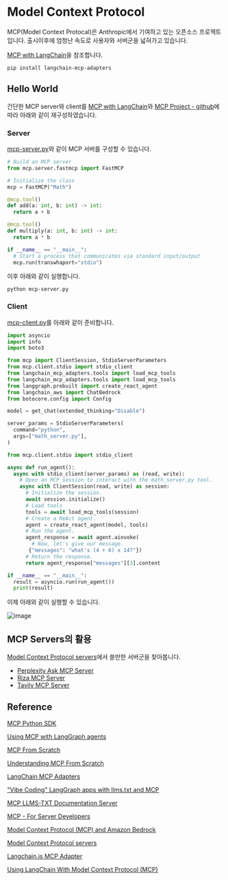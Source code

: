 # Model Context Protocol

MCP(Model Context Protocal)은 Anthropic에서 기여하고 있는 오픈소스 프로젝트입니다. 출시이후에 엄청난 속도로 사용자와 서버군을 넓혀가고 있습니다.

[MCP with LangChain](https://tirendazacademy.medium.com/mcp-with-langchain-cabd6199e0ac)을 참조합니다.

```text
pip install langchain-mcp-adapters
```

## Hello World

간단한 MCP server와 client를 [MCP with LangChain](https://tirendazacademy.medium.com/mcp-with-langchain-cabd6199e0ac)와 [MCP Project - github](https://github.com/TirendazAcademy/MCP-Projects)에 따라 아래와 같이 재구성하였습니다. 

### Server

[mcp-server.py](./mcp-hello-world/mcp-server.py)와 같이 MCP 서버를 구성할 수 있습니다. 

```python
# Build an MCP server
from mcp.server.fastmcp import FastMCP 

# Initialize the class
mcp = FastMCP("Math")

@mcp.tool()
def add(a: int, b: int) -> int:
  return a + b

@mcp.tool()
def multiply(a: int, b: int) -> int:
  return a * b

if __name__ == "__main__":
  # Start a process that communicates via standard input/output
  mcp.run(transwhaport="stdio")
```

이후 아래와 같이 실행합니다.

```text
python mcp-server.py
```

### Client

[mcp-client.py](./mcp-hello-world/mcp-client.py)를 아래와 같이 준비합니다. 


```python
import asyncio
import info
import boto3

from mcp import ClientSession, StdioServerParameters
from mcp.client.stdio import stdio_client
from langchain_mcp_adapters.tools import load_mcp_tools
from langchain_mcp_adapters.tools import load_mcp_tools
from langgraph.prebuilt import create_react_agent
from langchain_aws import ChatBedrock
from botocore.config import Config

model = get_chat(extended_thinking="Disable")

server_params = StdioServerParameters(
  command="python",
  args=["math_server.py"],
)

from mcp.client.stdio import stdio_client

async def run_agent():
  async with stdio_client(server_params) as (read, write):
    # Open an MCP session to interact with the math_server.py tool.
    async with ClientSession(read, write) as session:
      # Initialize the session.
      await session.initialize()
      # Load tools
      tools = await load_mcp_tools(session)
      # Create a ReAct agent.
      agent = create_react_agent(model, tools)
      # Run the agent.
      agent_response = await agent.ainvoke(
        # Now, let's give our message.
       {"messages": "what's (4 + 6) x 14?"})
      # Return the response.
      return agent_response["messages"][3].content

if __name__ == "__main__":
  result = asyncio.run(run_agent())
  print(result)
```

이제 아래와 같이 실행할 수 있습니다.

![image](https://github.com/user-attachments/assets/2123c337-3f52-44fc-813c-e3a19cdea26e)



## MCP Servers의 활용

[Model Context Protocol servers](https://github.com/modelcontextprotocol/servers)에서 쓸만한 서버군을 찾아봅니다. 

- [Perplexity Ask MCP Server](https://github.com/ppl-ai/modelcontextprotocol)
- [Riza MCP Server](https://github.com/riza-io/riza-mcp)
- [Tavily MCP Server](https://github.com/tavily-ai/tavily-mcp)


## Reference 

[MCP Python SDK](https://github.com/modelcontextprotocol/python-sdk)

[Using MCP with LangGraph agents](https://www.youtube.com/watch?v=OX89LkTvNKQ)

[MCP From Scratch](https://mirror-feeling-d80.notion.site/MCP-From-Scratch-1b9808527b178040b5baf83a991ed3b2)


[Understanding MCP From Scratch](https://www.youtube.com/watch?v=CDjjaTALI68)

[LangChain MCP Adapters](https://github.com/langchain-ai/langchain-mcp-adapters)


["Vibe Coding" LangGraph apps with llms.txt and MCP](https://www.youtube.com/watch?v=fk2WEVZfheI)

[MCP LLMS-TXT Documentation Server](https://github.com/langchain-ai/mcpdoc)



[MCP - For Server Developers](https://modelcontextprotocol.io/quickstart/server)

[Model Context Protocol (MCP) and Amazon Bedrock](https://community.aws/content/2uFvyCPQt7KcMxD9ldsJyjZM1Wp/model-context-protocol-mcp-and-amazon-bedrock)

[Model Context Protocol servers](https://github.com/modelcontextprotocol/servers)

[Langchain.js MCP Adapter](https://www.linkedin.com/posts/langchain_mcp-adapters-released-introducing-our-activity-7308925375160467457-_BPL/?utm_source=share&utm_medium=member_android&rcm=ACoAAA5jTp0BX-JuOkof3Ak56U3VlXjQVT43NzQ)

[Using LangChain With Model Context Protocol (MCP)](https://cobusgreyling.medium.com/using-langchain-with-model-context-protocol-mcp-e89b87ee3c4c)

  
